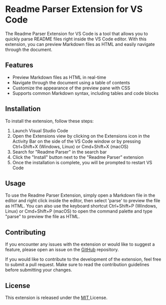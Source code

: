 # Readme Parser Extension for VS Code
The Readme Parser Extension for VS Code is a tool that allows you to quickly parse README files right inside the VS Code editor. With this extension, you can preview Markdown files as HTML and easily navigate through the document.

## Features
* Preview Markdown files as HTML in real-time
* Navigate through the document using a table of contents
* Customize the appearance of the preview pane with CSS
* Supports common Markdown syntax, including tables and code blocks

## Installation
To install the extension, follow these steps:

1. Launch Visual Studio Code
2. Open the Extensions view by clicking on the Extensions icon in the Activity Bar on the side of the VS Code window or by pressing Ctrl+Shift+X (Windows, Linux) or Cmd+Shift+X (macOS)
3. Search for "Readme Parser" in the search bar
4. Click the "Install" button next to the "Readme Parser" extension
5. Once the installation is complete, you will be prompted to restart VS Code

## Usage
To use the Readme Parser Extension, simply open a Markdown file in the editor and right click inside the editor, then select 'parse'
to preview the file as HTML. You can also use the keyboard shortcut Ctrl+Shift+P (Windows, Linux) or Cmd+Shift+P (macOS) to open the command palette and type "parse" to preview the file as HTML.

## Contributing
If you encounter any issues with the extension or would like to suggest a feature, please open an issue on the <a href = "">GitHub</a> repository.

If you would like to contribute to the development of the extension, feel free to submit a pull request. Make sure to read the contribution guidelines before submitting your changes.

## License
This extension is released under the <a href = "LICENSE.txt"> MIT </a> License.